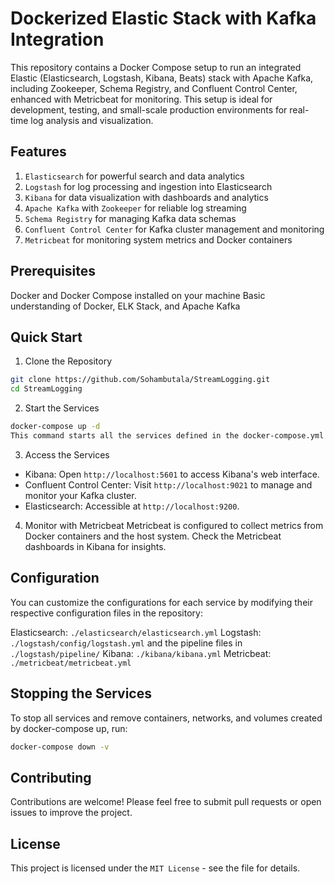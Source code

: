 # Dockerized Elastic Stack with Kafka Integration
This repository contains a Docker Compose setup to run an integrated Elastic (Elasticsearch, Logstash, Kibana, Beats) stack with Apache Kafka, including Zookeeper, Schema Registry, and Confluent Control Center, enhanced with Metricbeat for monitoring. This setup is ideal for development, testing, and small-scale production environments for real-time log analysis and visualization.

## Features
1. `Elasticsearch` for powerful search and data analytics
2. `Logstash` for log processing and ingestion into Elasticsearch
3. `Kibana` for data visualization with dashboards and analytics
4. `Apache Kafka` with `Zookeeper` for reliable log streaming
5. `Schema Registry` for managing Kafka data schemas
6. `Confluent Control Center` for Kafka cluster management and monitoring
7. `Metricbeat` for monitoring system metrics and Docker containers

## Prerequisites
Docker and Docker Compose installed on your machine
Basic understanding of Docker, ELK Stack, and Apache Kafka

## Quick Start
1. Clone the Repository
```bash
git clone https://github.com/Sohambutala/StreamLogging.git
cd StreamLogging
```
2. Start the Services
```bash
docker-compose up -d
This command starts all the services defined in the docker-compose.yml file in detached mode.
```

3. Access the Services
- Kibana: Open `http://localhost:5601` to access Kibana's web interface.
- Confluent Control Center: Visit `http://localhost:9021` to manage and monitor your Kafka cluster.
- Elasticsearch: Accessible at `http://localhost:9200`.

4. Monitor with Metricbeat
Metricbeat is configured to collect metrics from Docker containers and the host system. Check the Metricbeat dashboards in Kibana for insights.

## Configuration
You can customize the configurations for each service by modifying their respective configuration files in the repository:

Elasticsearch: `./elasticsearch/elasticsearch.yml`
Logstash: `./logstash/config/logstash.yml` and the pipeline files in `./logstash/pipeline/`
Kibana: `./kibana/kibana.yml`
Metricbeat: `./metricbeat/metricbeat.yml`

## Stopping the Services
To stop all services and remove containers, networks, and volumes created by docker-compose up, run:
```bash
docker-compose down -v
```
## Contributing
Contributions are welcome! Please feel free to submit pull requests or open issues to improve the project.

## License
This project is licensed under the `MIT License` - see the file for details.
